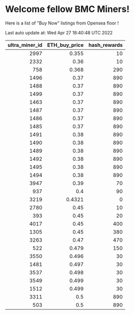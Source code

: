 # Welcome fellow BMC Miners!
Here is a list of "Buy Now" listings from Opensea floor !


Last auto update at: Wed Apr 27 18:40:48 UTC 2022


|   ultra_miner_id |   ETH_buy_price |   hash_rewards |
|-----------------:|----------------:|---------------:|
|             2997 |          0.355  |             10 |
|             2332 |          0.36   |             10 |
|              758 |          0.368  |            290 |
|             1496 |          0.37   |            890 |
|             1488 |          0.37   |            890 |
|             1499 |          0.37   |            890 |
|             1463 |          0.37   |            890 |
|             1487 |          0.37   |            890 |
|             1486 |          0.37   |            890 |
|             1485 |          0.37   |            890 |
|             1491 |          0.38   |            890 |
|             1490 |          0.38   |            890 |
|             1489 |          0.38   |            890 |
|             1492 |          0.38   |            890 |
|             1495 |          0.38   |            890 |
|             1494 |          0.38   |            890 |
|             3947 |          0.39   |             70 |
|              937 |          0.4    |             90 |
|             3219 |          0.4321 |              0 |
|             2780 |          0.45   |             10 |
|              393 |          0.45   |             20 |
|             4017 |          0.45   |            400 |
|             1305 |          0.45   |            380 |
|             3263 |          0.47   |            470 |
|              522 |          0.479  |            150 |
|             3550 |          0.496  |             30 |
|             1481 |          0.497  |             30 |
|             3537 |          0.498  |             30 |
|             3549 |          0.499  |             30 |
|             1512 |          0.499  |             30 |
|             3311 |          0.5    |            890 |
|              503 |          0.5    |            890 |